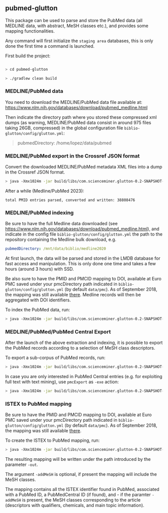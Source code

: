 ## pubmed-glutton

This package can be used to parse and store the PubMed data (all MEDLINE data, with abstract, MeSH classes etc.), and provides some mapping functionalities.

Any command will first initialize the `staging area` databases, this is only done the first time a command is launched.

First build the project:

```bash

> cd pubmed-glutton

> ./gradlew clean build
```

### MEDLINE/PubMed data

You need to download the MEDLINE/PubMed data file available at: https://www.nlm.nih.gov/databases/download/pubmed_medline.html

Then indicate the directory path where you stored these compressed xml dumps (as warning, MEDLINE/PubMed data consist in around 975 files taking 26GB, compressed) in the global configuration file `biblio-glutton/config/glutton.yml`: 

> pubmedDirectory: /home/lopez/data/pubmed


### MEDLINE/PubMed export in the Crossref JSON format

Convert the downloaded MEDLINE/PubMed metadata XML files into a dump in the Crossref JSON format. 

```bash
> java -Xmx1024m -jar build/libs/com.scienceminer.glutton-0.2-SNAPSHOT-onejar.jar -exe pubmedDump -tdata /path/to/medline/ -out /path/to/new/dump/
```

After a while (Medline/PubMed 2023):

```
total PMID entries parsed, converted and written: 38808476
```

### MEDLINE/PubMed indexing

Be sure to have the full Medline data downloaded (see https://www.nlm.nih.gov/databases/download/pubmed_medline.html), and indicate in the config file `biblio-glutton/config/glutton.yml` the path to the repository containing the Medline bulk download, e.g. 

```yaml
pubmedDirectory: /mnt/data/biblio/medline2020
```

At first launch, the data will be parsed and stored in the LMDB database for fast access and manipulation. This is only done one time and takes a few hours (around 3 hours) with SSD.   

Be also sure to have the PMID and PMCID mapping to DOI, available at Euro PMC saved under your pmcDirectory path indicated in `biblio-glutton/config/glutton.yml` (by default `data/pmc`). As of September 2018, the mapping was still available [there](ftp://ftp.ebi.ac.uk/pub/databases/pmc/DOI/). Medline records will then be aggregated with DOI identifiers. 

To index the PubMed data, run:

```bash
> java -Xmx1024m -jar build/libs/com.scienceminer.glutton-0.2-SNAPSHOT-onejar.jar -exe pubmed 
```

### MEDLINE/PubMed/PubMed Central Export 

After the launch of the above extraction and indexing, it is possible to export the PubMed records according to a selection of MeSH class descriptors. 

To export a sub-corpus of PubMed records, run:

```bash
> java -Xmx1024m -jar build/libs/com.scienceminer.glutton-0.2-SNAPSHOT-onejar.jar -exe pubmedExport -tdata src/test/resources/classes-mesh.csv -out ~/tmp/mesh/
```

In case you are only interested in PubMed Central entries (e.g. for exploiting full text with text mining), use `pmcExport` as `-exe` action: 

```bash
> java -Xmx1024m -jar build/libs/com.scienceminer.glutton-0.2-SNAPSHOT-onejar.jar -exe pmcExport -tdata src/test/resources/classes-mesh.csv -out ~/tmp/mesh/
```

### ISTEX to PubMed mapping

Be sure to have the PMID and PMCID mapping to DOI, available at Euro PMC saved under your pmcDirectory path indicated in `biblio-glutton/config/glutton.yml` (by default `data/pmc`). As of September 2018, the mapping was still available [there](ftp://ftp.ebi.ac.uk/pub/databases/pmc/DOI/).

To create the ISTEX to PubMed mapping, run:

```bash
> java -Xmx1024m -jar build/libs/com.scienceminer.glutton-0.2-SNAPSHOT-onejar.jar -exe istexPMID -addMeSH -out ../data/istex/istex2pmid.json
```

The resulting mapping will be written under the path introduced by the parameter `-out`.

The argument `-addMeSH` is optional, if present the mapping will include the MeSH classes.  

The mapping contains all the ISTEX identifier found in PubMed, associated with a PubMed ID, a PubMedCentral ID (if found), and - if the paramter `-addMeSH` is present, the MeSH classes corresponding to the article (descriptors with qualifiers, chemicals, and main topic information).

